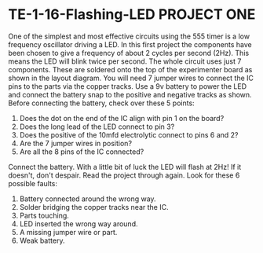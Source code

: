 # TE-1-16-Flashing-LED PROJECT ONE 

One of the simplest and most effective circuits using the 555 timer is a low frequency oscillator driving a LED. In this first project the components have been chosen to give a frequency of about 2 cycles per second (2Hz). This means the LED will blink twice per second. The whole circuit uses just 7 components. These are soldered onto the top of the experimenter board as shown in the layout diagram. You will need 7 jumper wires to connect the IC pins to the parts via the copper tracks. Use a 9v battery to power the LED and connect the battery snap to the positive and negative tracks as shown. Before connecting the battery, check over these 5 points: 

1. Does the dot on the end of the IC align with pin 1 on the board? 
2. Does the long lead of the LED connect to pin 3? 
3. Does the positive of the 10mfd electrolytic connect to pins 6 and 2? 
4. Are the 7 jumper wires in position? 
5. Are all the 8 pins of the IC connected? 

Connect the battery. With a little bit of luck the LED will flash at 2Hz! If it doesn't, don't despair. Read the project through again. Look for these 6 possible faults: 

1. Battery connected around the wrong way. 
2. Solder bridging the copper tracks near the IC. 
3. Parts touching. 
4. LED inserted the wrong way around. 
5. A missing jumper wire or part. 
6. Weak battery. 
![]() ![]() 
